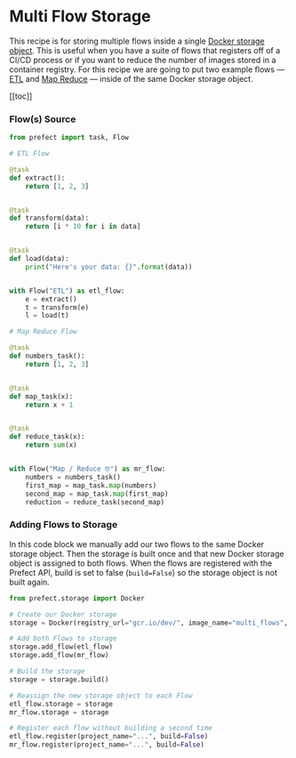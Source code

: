 
# Multi Flow Storage

This recipe is for storing multiple flows inside a single [Docker storage object](/api/latest/storage.html#docker). This is useful when you have a suite of flows that registers off of a CI/CD process or if you want to reduce the number of images stored in a container registry. For this recipe we are going to put two example flows — [ETL](/core/advanced_tutorials/etl.html) and [Map Reduce](/core/concepts/mapping.html#reduce) — inside of the same Docker storage object.

[[toc]]

### Flow(s) Source

```python
from prefect import task, Flow

# ETL Flow

@task
def extract():
    return [1, 2, 3]


@task
def transform(data):
    return [i * 10 for i in data]


@task
def load(data):
    print("Here's your data: {}".format(data))


with Flow("ETL") as etl_flow:
    e = extract()
    t = transform(e)
    l = load(t)

# Map Reduce Flow

@task
def numbers_task():
    return [1, 2, 3]


@task
def map_task(x):
    return x + 1


@task
def reduce_task(x):
    return sum(x)


with Flow("Map / Reduce 🤓") as mr_flow:
    numbers = numbers_task()
    first_map = map_task.map(numbers)
    second_map = map_task.map(first_map)
    reduction = reduce_task(second_map)
```

### Adding Flows to Storage

In this code block we manually add our two flows to the same Docker storage object. Then the storage is built once and that new Docker storage object is assigned to both flows. When the flows are registered with the Prefect API, build is set to false (`build=False`) so the storage object is not built again.

```python
from prefect.storage import Docker

# Create our Docker storage
storage = Docker(registry_url="gcr.io/dev/", image_name="multi_flows", image_tag="0.1.0")

# Add both Flows to storage
storage.add_flow(etl_flow)
storage.add_flow(mr_flow)

# Build the storage
storage = storage.build()

# Reassign the new storage object to each Flow
etl_flow.storage = storage
mr_flow.storage = storage

# Register each flow without building a second time
etl_flow.register(project_name="...", build=False)
mr_flow.register(project_name="...", build=False)
```
